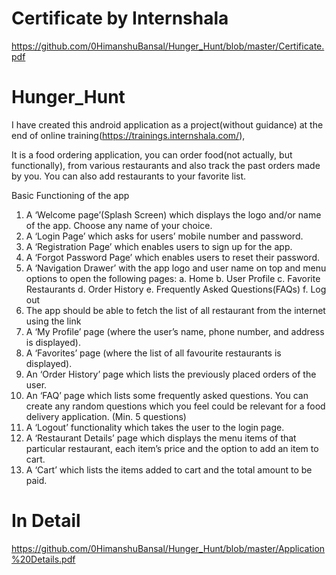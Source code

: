 # Certificate by Internshala
https://github.com/0HimanshuBansal/Hunger_Hunt/blob/master/Certificate.pdf

# Hunger_Hunt

I have created this android application as a project(without guidance) at the end of online training(https://trainings.internshala.com/),

It is a food ordering application, you can order food(not actually, but functionally), from various restaurants and also track the past orders made by you. You can also add restaurants to your favorite list.

Basic Functioning of the app

1. A ‘Welcome page’(Splash Screen) which displays the logo and/or name of the app. Choose any name of your choice.
2. A ‘Login Page’ which asks for users’ mobile number and password.
3. A ‘Registration Page’ which enables users to sign up for the app.
4. A ‘Forgot Password Page’ which enables users to reset their password.
5. A ‘Navigation Drawer’ with the app logo and user name on top and menu options to open the following pages:
  a. Home
  b. User Profile
  c. Favorite Restaurants
  d. Order History
  e. Frequently Asked Questions(FAQs)
  f. Log out
6. The app should be able to fetch the list of all restaurant from the internet using the link
7. A ‘My Profile’ page (where the user’s name, phone number, and address is displayed).
8. A ‘Favorites’ page (where the list of all favourite restaurants is displayed).
9. An ‘Order History’ page which lists the previously placed orders of the user.
10. An ‘FAQ’ page which lists some frequently asked questions. You can create any random questions which you feel could be relevant for a food delivery application. (Min. 5 questions)
11. A ‘Logout’ functionality which takes the user to the login page.
12. A ‘Restaurant Details’ page which displays the menu items of that particular restaurant, each item’s price and the option to add an item to cart.
13. A ‘Cart’ which lists the items added to cart and the total amount to be paid.

# In Detail
https://github.com/0HimanshuBansal/Hunger_Hunt/blob/master/Application%20Details.pdf
